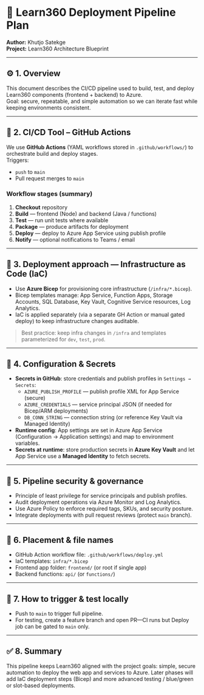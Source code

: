 # 🚀 Learn360 Deployment Pipeline Plan
**Author:** Khutjo Satekge  
**Project:** Learn360 Architecture Blueprint

---

## ⚙️ 1. Overview
This document describes the CI/CD pipeline used to build, test, and deploy Learn360 components (frontend + backend) to Azure.  
Goal: secure, repeatable, and simple automation so we can iterate fast while keeping environments consistent.

---

## 🧩 2. CI/CD Tool – GitHub Actions
We use **GitHub Actions** (YAML workflows stored in `.github/workflows/`) to orchestrate build and deploy stages.  
Triggers:
- `push` to `main`
- Pull request merges to `main`

### Workflow stages (summary)
1. **Checkout** repository
2. **Build** — frontend (Node) and backend (Java / functions)
3. **Test** — run unit tests where available
4. **Package** — produce artifacts for deployment
5. **Deploy** — deploy to Azure App Service using publish profile
6. **Notify** — optional notifications to Teams / email

---

## 🧱 3. Deployment approach — Infrastructure as Code (IaC)
- Use **Azure Bicep** for provisioning core infrastructure (`/infra/*.bicep`).  
- Bicep templates manage: App Service, Function Apps, Storage Accounts, SQL Database, Key Vault, Cognitive Service resources, Log Analytics.  
- IaC is applied separately (via a separate GH Action or manual gated deploy) to keep infrastructure changes auditable.

> Best practice: keep infra changes in `/infra` and templates parameterized for `dev`, `test`, `prod`.

---

## 🔐 4. Configuration & Secrets
- **Secrets in GitHub**: store credentials and publish profiles in `Settings → Secrets`:
  - `AZURE_PUBLISH_PROFILE` — publish profile XML for App Service (secure)
  - `AZURE_CREDENTIALS` — service principal JSON (if needed for Bicep/ARM deployments)
  - `DB_CONN_STRING` — connection string (or reference Key Vault via Managed Identity)
- **Runtime config**: App settings are set in Azure App Service (Configuration → Application settings) and map to environment variables.
- **Secrets at runtime**: store production secrets in **Azure Key Vault** and let App Service use a **Managed Identity** to fetch secrets.

---

## 🔁 5. Pipeline security & governance
- Principle of least privilege for service principals and publish profiles.  
- Audit deployment operations via Azure Monitor and Log Analytics.  
- Use Azure Policy to enforce required tags, SKUs, and security posture.  
- Integrate deployments with pull request reviews (protect `main` branch).

---

## 📁 6. Placement & file names
- GitHub Action workflow file: `.github/workflows/deploy.yml`
- IaC templates: `infra/*.bicep`
- Frontend app folder: `frontend/` (or root if single app)
- Backend functions: `api/` (or `functions/`)

---

## 🔧 7. How to trigger & test locally
- Push to `main` to trigger full pipeline.
- For testing, create a feature branch and open PR—CI runs but Deploy job can be gated to `main` only.

---

## ✅ 8. Summary
This pipeline keeps Learn360 aligned with the project goals: simple, secure automation to deploy the web app and services to Azure. Later phases will add IaC deployment steps (Bicep) and more advanced testing / blue/green or slot-based deployments.
